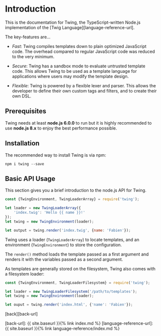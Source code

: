 Introduction
============

This is the documentation for Twing, the TypeScript-written Node.js implementation of the [Twig Language][language-reference-url].

The key-features are...

* *Fast*: Twing compiles templates down to plain optimized JavaScript code. The overhead compared to regular JavaScript code was reduced to the very minimum.

* *Secure*: Twing has a sandbox mode to evaluate untrusted template code. This allows Twing to be used as a template language for applications where users
  may modify the template design.

* *Flexible*: Twing is powered by a flexible lexer and parser. This allows the developer to define their own custom tags and filters, and to create their own DSL.

## Prerequisites

Twing needs at least **node.js 6.0.0** to run but it is highly recommended to use **node.js 8.x** to enjoy the best performance possible.

## Installation

The recommended way to install Twing is via npm:

`npm i twing --save`

## Basic API Usage

This section gives you a brief introduction to the node.js API for Twing.

```js
const {TwingEnvironment, TwingLoaderArray} = require('twing');

let loader = new TwingLoaderArray({
    'index.twig': 'Hello {{ name }}!'
});
let twing = new TwingEnvironment(loader);

let output = twing.render('index.twig', {name: 'Fabien'});
```

Twing uses a loader (`TwingLoaderArray`) to locate templates, and an
environment (`TwingEnvironment`) to store the configuration.

The `render()` method loads the template passed as a first argument and
renders it with the variables passed as a second argument.

As templates are generally stored on the filesystem, Twing also comes with a
filesystem loader:

```js
const {TwingEnvironment, TwingLoaderFilesystem} = require('twing');

let loader = new TwingLoaderFilesystem('/path/to/templates');
let twing = new TwingEnvironment(loader);

let ouput = twing.render('index.html', {'name': 'Fabien'});
```
[back][back-url]

[back-url]: {{ site.baseurl }}{% link index.md %}
[language-reference-url]: {{ site.baseurl }}{% link language-reference/index.md %}
